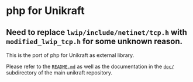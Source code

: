 # php for Unikraft

## Need to replace `lwip/include/netinet/tcp.h` with `modified_lwip_tcp.h` for some unknown reason.

This is the port of php for Unikraft as external library.

Please refer to the [`README.md`](https://github.com/unikraft/unikraft/tree/staging/README.md)
as well as the documentation in the [`doc/`](https://github.com/unikraft/unikraft/tree/staging/doc/)
subdirectory of the main unikraft repository.
